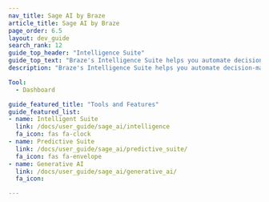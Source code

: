 ```yaml
---
nav_title: Sage AI by Braze
article_title: Sage AI by Braze
page_order: 6.5
layout: dev_guide
search_rank: 12
guide_top_header: "Intelligence Suite"
guide_top_text: "Braze's Intelligence Suite helps you automate decision-making with data-based insights. From delivery time to multivariate testing, brands can use these tools and features to create dynamic, cross-channel experiences that optimize at scale. <br> <br> The Intelligence Suite comprises of three main features: Intelligent Timing, Intelligent Channel, and Intelligent Selection."
description: "Braze's Intelligence Suite helps you automate decision-making with data-based insights. From delivery time to multivariate testing, brands can use these tools and features to create dynamic, cross-channel experiences that optimize at scale."

Tool:
  - Dashboard

guide_featured_title: "Tools and Features"
guide_featured_list:
- name: Intelligent Suite
  link: /docs/user_guide/sage_ai/intelligence
  fa_icon: fas fa-clock
- name: Predictive Suite
  link: /docs/user_guide/sage_ai/predictive_suite/
  fa_icon: fas fa-envelope
- name: Generative AI
  link: /docs/user_guide/sage_ai/generative_ai/
  fa_icon:

---
```


<!---
- name: Content QA with AI
  link: /docs/user_guide/intelligence/ai_content_qa/
  fa_icon: fas fa-list-check
---->

<br>